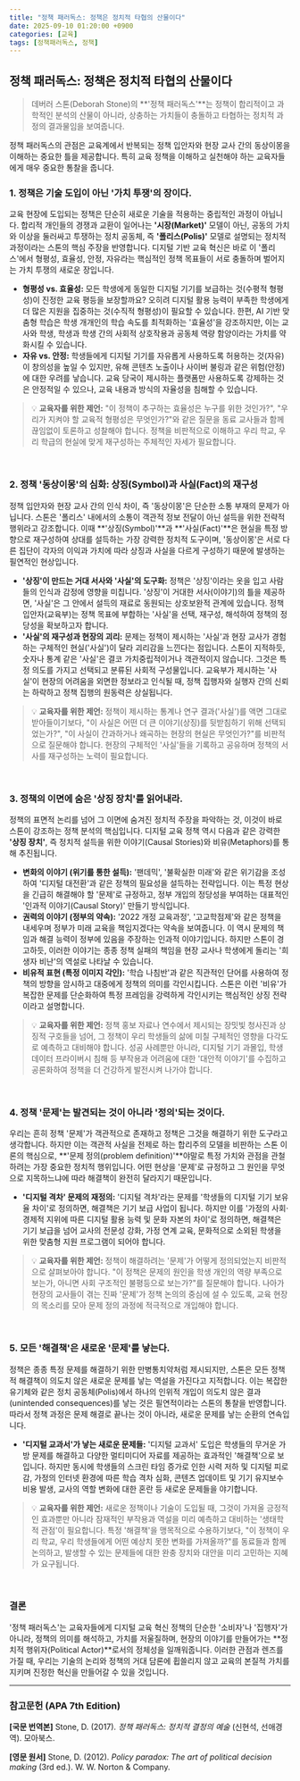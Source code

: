 ```yaml
---
title: "정책 패러독스: 정책은 정치적 타협의 산물이다"
date: 2025-09-10 01:20:00 +0900
categories: [교육]
tags: [정책패러독스, 정책]
---
```


## 정책 패러독스: 정책은 정치적 타협의 산물이다

> 데버러 스톤(Deborah Stone)의 **'정책 패러독스'**는 정책이 합리적이고 과학적인 분석의 산물이 아니라, 상충하는 가치들이 충돌하고 타협하는 정치적 과정의 결과물임을 보여줍니다.

정책 패러독스의 관점은 교육계에서 반복되는 정책 입안자와 현장 교사 간의 동상이몽을 이해하는 중요한 틀을 제공합니다. 특히 교육 정책을 이해하고 실천해야 하는 교육자들에게 매우 중요한 통찰을 줍니다.


### 1. 정책은 기술 도입이 아닌 '가치 투쟁'의 장이다.

교육 현장에 도입되는 정책은 단순히 새로운 기술을 적용하는 중립적인 과정이 아닙니다. 합리적 개인들의 경쟁과 교환이 일어나는 **'시장(Market)'** 모델이 아닌, 공동의 가치와 이상을 둘러싸고 투쟁하는 정치 공동체, 즉 **'폴리스(Polis)'** 모델로 설명되는 정치적 과정이라는 스톤의 핵심 주장을 반영합니다. 디지털 기반 교육 혁신은 바로 이 '폴리스'에서 형평성, 효율성, 안정, 자유라는 핵심적인 정책 목표들이 서로 충돌하며 벌어지는 가치 투쟁의 새로운 장입니다.

* **형평성 vs. 효율성:** 모든 학생에게 동일한 디지털 기기를 보급하는 것(수평적 형평성)이 진정한 교육 평등을 보장할까요? 오히려 디지털 활용 능력이 부족한 학생에게 더 많은 지원을 집중하는 것(수직적 형평성)이 필요할 수 있습니다. 한편, AI 기반 맞춤형 학습은 학생 개개인의 학습 속도를 최적화하는 '효율성'을 강조하지만, 이는 교사와 학생, 학생과 학생 간의 사회적 상호작용과 공동체 역량 함양이라는 가치를 약화시킬 수 있습니다.
* **자유 vs. 안정:** 학생들에게 디지털 기기를 자유롭게 사용하도록 허용하는 것(자유)이 창의성을 높일 수 있지만, 유해 콘텐츠 노출이나 사이버 불링과 같은 위험(안정)에 대한 우려를 낳습니다. 교육 당국이 제시하는 플랫폼만 사용하도록 강제하는 것은 안정적일 수 있으나, 교육 내용과 방식의 자율성을 침해할 수 있습니다.

> 💡 **교육자를 위한 제언:** "이 정책이 추구하는 효율성은 누구를 위한 것인가?", "우리가 지켜야 할 교육적 형평성은 무엇인가?"와 같은 질문을 동료 교사들과 함께 끊임없이 토론하고 성찰해야 합니다. 정책을 비판적으로 이해하고 우리 학교, 우리 학급의 현실에 맞게 재구성하는 주체적인 자세가 필요합니다.

<br>

### 2. 정책 '동상이몽'의 심화: 상징(Symbol)과 사실(Fact)의 재구성

정책 입안자와 현장 교사 간의 인식 차이, 즉 '동상이몽'은 단순한 소통 부재의 문제가 아닙니다. 스톤은 '폴리스' 내에서의 소통이 객관적 정보 전달이 아닌 설득을 위한 전략적 행위라고 강조합니다. 이때 **'상징(Symbol)'**과 **'사실(Fact)'**은 현실을 특정 방향으로 재구성하여 상대를 설득하는 가장 강력한 정치적 도구이며, '동상이몽'은 서로 다른 집단이 각자의 이익과 가치에 따라 상징과 사실을 다르게 구성하기 때문에 발생하는 필연적인 현상입니다.

* **'상징'이 만드는 거대 서사와 '사실'의 도구화:** 정책은 '상징'이라는 옷을 입고 사람들의 인식과 감정에 영향을 미칩니다. '상징'이 거대한 서사(이야기)의 틀을 제공하면, '사실'은 그 안에서 설득의 재료로 동원되는 상호보완적 관계에 있습니다. 정책 입안자(교육부)는 정책 목표에 부합하는 '사실'을 선택, 재구성, 해석하여 정책의 정당성을 확보하고자 합니다.
* **'사실'의 재구성과 현장의 괴리:** 문제는 정책이 제시하는 '사실'과 현장 교사가 경험하는 구체적인 현실('사실')이 달라 괴리감을 느낀다는 점입니다. 스톤이 지적하듯, 숫자나 통계 같은 '사실'은 결코 가치중립적이거나 객관적이지 않습니다. 그것은 특정 의도를 가지고 선택되고 분류된 사회적 구성물입니다. 교육부가 제시하는 '사실'이 현장의 어려움을 외면한 정보라고 인식될 때, 정책 집행자와 실행자 간의 신뢰는 하락하고 정책 집행의 원동력은 상실됩니다.

> 💡 **교육자를 위한 제언:** 정책이 제시하는 통계나 연구 결과('사실')를 액면 그대로 받아들이기보다, "이 사실은 어떤 더 큰 이야기(상징)를 뒷받침하기 위해 선택되었는가?", "이 사실이 간과하거나 왜곡하는 현장의 현실은 무엇인가?"를 비판적으로 질문해야 합니다. 현장의 구체적인 '사실'들을 기록하고 공유하며 정책의 서사를 재구성하는 노력이 필요합니다.

<br>

### 3. 정책의 이면에 숨은 '상징 장치'를 읽어내라.

정책의 표면적 논리를 넘어 그 이면에 숨겨진 정치적 주장을 파악하는 것, 이것이 바로 스톤이 강조하는 정책 분석의 핵심입니다. 디지털 교육 정책 역시 다음과 같은 강력한 **'상징 장치'**, 즉 정치적 설득을 위한 이야기(Causal Stories)와 비유(Metaphors)를 통해 추진됩니다.

* **변화의 이야기 (위기를 통한 설득):** '팬데믹', '불확실한 미래'와 같은 위기감을 조성하여 '디지털 대전환'과 같은 정책의 필요성을 설득하는 전략입니다. 이는 특정 현상을 긴급히 해결해야 할 '문제'로 규정하고, 정부 개입의 정당성을 부여하는 대표적인 '인과적 이야기(Causal Story)' 만들기 방식입니다.
* **권력의 이야기 (정부의 약속):** '2022 개정 교육과정', '고교학점제'와 같은 정책을 내세우며 정부가 미래 교육을 책임지겠다는 약속을 보여줍니다. 이 역시 문제의 책임과 해결 능력이 정부에 있음을 주장하는 인과적 이야기입니다. 하지만 스톤이 경고하듯, 이러한 이야기는 종종 정책 실패의 책임을 현장 교사나 학생에게 돌리는 '희생자 비난'의 역설로 나타날 수 있습니다.
* **비유적 표현 (특정 이미지 각인):** '학습 나침반'과 같은 직관적인 단어를 사용하여 정책의 방향을 암시하고 대중에게 정책의 의미를 각인시킵니다. 스톤은 이런 '비유'가 복잡한 문제를 단순화하여 특정 프레임을 강력하게 각인시키는 핵심적인 상징 전략이라고 설명합니다.

> 💡 **교육자를 위한 제언:** 정책 홍보 자료나 연수에서 제시되는 장밋빛 청사진과 상징적 구호들을 넘어, 그 정책이 우리 학생들의 삶에 미칠 구체적인 영향을 다각도로 예측하고 대비해야 합니다. 성공 사례뿐만 아니라, 디지털 기기 과몰입, 학생 데이터 프라이버시 침해 등 부작용과 어려움에 대한 '대안적 이야기'를 수집하고 공론화하여 정책을 더 건강하게 발전시켜 나가야 합니다.

<br>

### 4. 정책 '문제'는 발견되는 것이 아니라 '정의'되는 것이다.

우리는 흔히 정책 '문제'가 객관적으로 존재하고 정책은 그것을 해결하기 위한 도구라고 생각합니다. 하지만 이는 객관적 사실을 전제로 하는 합리주의 모델을 비판하는 스톤 이론의 핵심으로, **'문제 정의(problem definition)'**야말로 특정 가치와 관점을 관철하려는 가장 중요한 정치적 행위입니다. 어떤 현상을 '문제'로 규정하고 그 원인을 무엇으로 지목하느냐에 따라 해결책이 완전히 달라지기 때문입니다.

* **'디지털 격차' 문제의 재정의:** '디지털 격차'라는 문제를 '학생들의 디지털 기기 보유율 차이'로 정의하면, 해결책은 기기 보급 사업이 됩니다. 하지만 이를 '가정의 사회·경제적 지위에 따른 디지털 활용 능력 및 문화 자본의 차이'로 정의하면, 해결책은 기기 보급을 넘어 교사의 전문성 강화, 가정 연계 교육, 문화적으로 소외된 학생을 위한 맞춤형 지원 프로그램이 되어야 합니다.

> 💡 **교육자를 위한 제언:** 정책이 해결하려는 '문제'가 어떻게 정의되었는지 비판적으로 살펴보아야 합니다. "이 정책은 문제의 원인을 학생 개인의 역량 부족으로 보는가, 아니면 사회 구조적인 불평등으로 보는가?"를 질문해야 합니다. 나아가 현장의 교사들이 겪는 진짜 '문제'가 정책 논의의 중심에 설 수 있도록, 교육 현장의 목소리를 모아 문제 정의 과정에 적극적으로 개입해야 합니다.

<br>

### 5. 모든 '해결책'은 새로운 '문제'를 낳는다.

정책은 종종 특정 문제를 해결하기 위한 만병통치약처럼 제시되지만, 스톤은 모든 정책적 해결책이 의도치 않은 새로운 문제를 낳는 역설을 가진다고 지적합니다. 이는 복잡한 유기체와 같은 정치 공동체(Polis)에서 하나의 인위적 개입이 의도치 않은 결과(unintended consequences)를 낳는 것은 필연적이라는 스톤의 통찰을 반영합니다. 따라서 정책 과정은 문제 해결로 끝나는 것이 아니라, 새로운 문제를 낳는 순환의 연속입니다.

* **'디지털 교과서'가 낳는 새로운 문제들:** '디지털 교과서' 도입은 학생들의 무거운 가방 문제를 해결하고 다양한 멀티미디어 자료를 제공하는 효과적인 '해결책'으로 보입니다. 하지만 동시에 학생들의 스크린 타임 증가로 인한 시력 저하 및 디지털 피로감, 가정의 인터넷 환경에 따른 학습 격차 심화, 콘텐츠 업데이트 및 기기 유지보수 비용 발생, 교사의 역할 변화에 대한 혼란 등 새로운 문제들을 야기합니다.

> 💡 **교육자를 위한 제언:** 새로운 정책이나 기술이 도입될 때, 그것이 가져올 긍정적인 효과뿐만 아니라 잠재적인 부작용과 역설을 미리 예측하고 대비하는 '생태학적 관점'이 필요합니다. 특정 '해결책'을 맹목적으로 수용하기보다, "이 정책이 우리 학교, 우리 학생들에게 어떤 예상치 못한 변화를 가져올까?"를 동료들과 함께 논의하고, 발생할 수 있는 문제들에 대한 완충 장치와 대안을 미리 고민하는 지혜가 요구됩니다.

<br>

### 결론

'정책 패러독스'는 교육자들에게 디지털 교육 혁신 정책의 단순한 '소비자'나 '집행자'가 아니라, 정책의 의미를 해석하고, 가치를 저울질하며, 현장의 이야기를 만들어가는 **정치적 행위자(Political Actor)**로서의 정체성을 일깨워줍니다. 이러한 관점과 렌즈를 가질 때, 우리는 기술의 논리와 정책의 거대 담론에 휩쓸리지 않고 교육의 본질적 가치를 지키며 진정한 혁신을 만들어갈 수 있을 것입니다.

---

### 참고문헌 (APA 7th Edition)

**[국문 번역본]**
Stone, D. (2017). *정책 패러독스: 정치적 결정의 예술* (신현석, 선애경 역). 모아북스.

**[영문 원서]**
Stone, D. (2012). *Policy paradox: The art of political decision making* (3rd ed.). W. W. Norton & Company.
